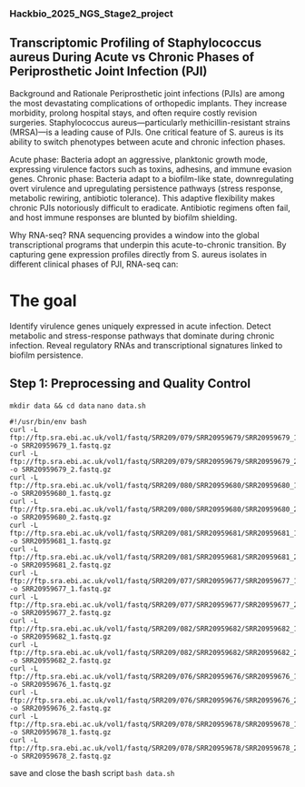 ### Hackbio_2025_NGS_Stage2_project
## Transcriptomic Profiling of Staphylococcus aureus During Acute vs Chronic Phases of Periprosthetic Joint Infection (PJI)
Background and Rationale
Periprosthetic joint infections (PJIs) are among the most devastating complications of orthopedic implants. They increase morbidity, prolong hospital stays, and often require costly revision surgeries. Staphylococcus aureus—particularly methicillin-resistant strains (MRSA)—is a leading cause of PJIs.
One critical feature of S. aureus is its ability to switch phenotypes between acute and chronic infection phases.

Acute phase: Bacteria adopt an aggressive, planktonic growth mode, expressing virulence factors such as toxins, adhesins, and immune evasion genes.
Chronic phase: Bacteria adapt to a biofilm-like state, downregulating overt virulence and upregulating persistence pathways (stress response, metabolic rewiring, antibiotic tolerance).
This adaptive flexibility makes chronic PJIs notoriously difficult to eradicate. Antibiotic regimens often fail, and host immune responses are blunted by biofilm shielding.

Why RNA-seq?
RNA sequencing provides a window into the global transcriptional programs that underpin this acute-to-chronic transition. By capturing gene expression profiles directly from S. aureus isolates in different clinical phases of PJI, RNA-seq can:
# The goal
Identify virulence genes uniquely expressed in acute infection.
Detect metabolic and stress-response pathways that dominate during chronic infection.
Reveal regulatory RNAs and transcriptional signatures linked to biofilm persistence.

## Step 1: Preprocessing and Quality Control
`mkdir data && cd data`
`nano data.sh`
```
#!/usr/bin/env bash
curl -L ftp://ftp.sra.ebi.ac.uk/vol1/fastq/SRR209/079/SRR20959679/SRR20959679_1.fastq.gz -o SRR20959679_1.fastq.gz
curl -L ftp://ftp.sra.ebi.ac.uk/vol1/fastq/SRR209/079/SRR20959679/SRR20959679_2.fastq.gz -o SRR20959679_2.fastq.gz
curl -L ftp://ftp.sra.ebi.ac.uk/vol1/fastq/SRR209/080/SRR20959680/SRR20959680_1.fastq.gz -o SRR20959680_1.fastq.gz
curl -L ftp://ftp.sra.ebi.ac.uk/vol1/fastq/SRR209/080/SRR20959680/SRR20959680_2.fastq.gz -o SRR20959680_2.fastq.gz
curl -L ftp://ftp.sra.ebi.ac.uk/vol1/fastq/SRR209/081/SRR20959681/SRR20959681_1.fastq.gz -o SRR20959681_1.fastq.gz
curl -L ftp://ftp.sra.ebi.ac.uk/vol1/fastq/SRR209/081/SRR20959681/SRR20959681_2.fastq.gz -o SRR20959681_2.fastq.gz
curl -L ftp://ftp.sra.ebi.ac.uk/vol1/fastq/SRR209/077/SRR20959677/SRR20959677_1.fastq.gz -o SRR20959677_1.fastq.gz
curl -L ftp://ftp.sra.ebi.ac.uk/vol1/fastq/SRR209/077/SRR20959677/SRR20959677_2.fastq.gz -o SRR20959677_2.fastq.gz
curl -L ftp://ftp.sra.ebi.ac.uk/vol1/fastq/SRR209/082/SRR20959682/SRR20959682_1.fastq.gz -o SRR20959682_1.fastq.gz
curl -L ftp://ftp.sra.ebi.ac.uk/vol1/fastq/SRR209/082/SRR20959682/SRR20959682_2.fastq.gz -o SRR20959682_2.fastq.gz
curl -L ftp://ftp.sra.ebi.ac.uk/vol1/fastq/SRR209/076/SRR20959676/SRR20959676_1.fastq.gz -o SRR20959676_1.fastq.gz
curl -L ftp://ftp.sra.ebi.ac.uk/vol1/fastq/SRR209/076/SRR20959676/SRR20959676_2.fastq.gz -o SRR20959676_2.fastq.gz
curl -L ftp://ftp.sra.ebi.ac.uk/vol1/fastq/SRR209/078/SRR20959678/SRR20959678_1.fastq.gz -o SRR20959678_1.fastq.gz
curl -L ftp://ftp.sra.ebi.ac.uk/vol1/fastq/SRR209/078/SRR20959678/SRR20959678_2.fastq.gz -o SRR20959678_2.fastq.gz

```
save and close the bash script
`bash data.sh`

